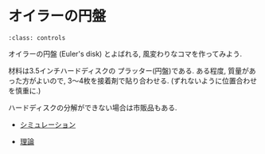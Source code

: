 ```{tags} 物理おもちゃ, 力学, NEW
```

# オイラーの円盤

```{figure} eulers-disk.mp4
:class: controls
```

オイラーの円盤 (Euler's disk) とよばれる,
風変わりなコマを作ってみよう.

材料は3.5インチハードディスクの
プラッター(円盤)である.
ある程度, 質量があった方がよいので,
3～4枚を接着剤で貼り合わせる.
(ずれないように位置合わせを慎重に.)

ハードディスクの分解ができない場合は市販品もある.

- [シミュレーション](https://demonstrations.wolfram.com/DiskRollingOnAHorizontalPlane)

- [理論](https://arxiv.org/pdf/physics/0008227)
